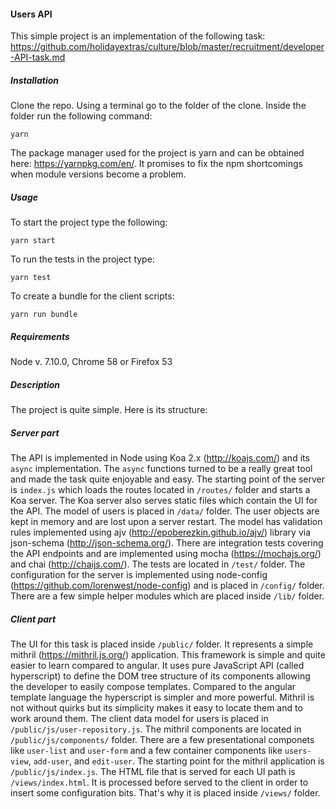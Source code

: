 #### Users API

This simple project is an implementation of the following task: https://github.com/holidayextras/culture/blob/master/recruitment/developer-API-task.md

##### Installation
Clone the repo. Using a terminal go to the folder of the clone. Inside the folder run the following command:
```
yarn
```
The package manager used for the project is yarn and can be obtained here: https://yarnpkg.com/en/. It promises to fix the npm shortcomings when module versions become a problem.

##### Usage
To start the project type the following:
```
yarn start
```
To run the tests in the project type:
```
yarn test
```
To create a bundle for the client scripts:
```
yarn run bundle
```

##### Requirements
Node v. 7.10.0, Chrome 58 or Firefox 53

##### Description
The project is quite simple. Here is its structure:

##### Server part
The API is implemented in Node using Koa 2.x (http://koajs.com/) and its `async` implementation. The `async` functions turned to be a really great tool and made the task quite enjoyable and easy. The starting point of the server is `index.js` which loads the routes located in `/routes/` folder and starts a Koa server. The Koa server also serves static files which contain the UI for the API. The model of users is placed in `/data/` folder. The user objects are kept in memory and are lost upon a server restart. The model has validation rules implemented using ajv (http://epoberezkin.github.io/ajv/) library via json-schema (http://json-schema.org/). There are integration tests covering the API endpoints and are implemented using mocha (https://mochajs.org/) and chai (http://chaijs.com/). The tests are located in `/test/` folder. The configuration for the server is implemented using node-config (https://github.com/lorenwest/node-config) and is placed in `/config/` folder. There are a few simple helper modules which are placed inside `/lib/` folder.

##### Client part
The UI for this task is placed inside `/public/` folder. It represents a simple mithril (https://mithril.js.org/) application. This framework is simple and quite easier to learn compared to angular. It uses pure JavaScript API (called hyperscript) to define the DOM tree structure of its components allowing the developer to easily compose templates. Compared to the angular template language the hyperscript is simpler and more powerful. Mithril is not without quirks but its simplicity makes it easy to locate them and to work around them. The client data model for users is placed in `/public/js/user-repository.js`. The mithril components are located in `/public/js/components/` folder. There are a few presentational componets like `user-list` and `user-form` and a few container components like `users-view`, `add-user`, and `edit-user`. The starting point for the mithril application is `/public/js/index.js`. The HTML file that is served for each UI path is `/views/index.html`. It is processed before served to the client in order to insert some configuration bits. That's why it is placed inside `/views/` folder.